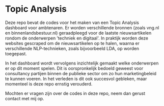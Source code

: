 # Topic Analysis
Deze repo bevat de codes voor het maken van een Topic Analysis dashboard voor ambtenaren. Er worden verschillende bronnen (zoals vng.nl en binnenlandsbestuur.nl) geraadpleegd voor de laatste nieuwsartikelen rondom de onderwerpen 'techniek en digitaal'. In praktijk worden deze websites gescraped om de nieuwsartikelen op te halen, waarna er  verschillende NLP-technieken, zoals bijvoorbeeld LDA, op worden toegepast.

In het dashboard wordt vervolgens inzichtelijk gemaakt welke onderwerpen er op dit moment spelen. Dit is oorspronkelijk bedoeld geweest voor consultancy partijen binnen de publieke sector om zo hun marketingbeleid te kunnen voeren. In het verleden is dit ook succesvol gebleken, maar momenteel is deze repo ernstig verouderd.

Mochten er vragen zijn over de codes in deze repo, neem dan gerust contact met mij op.
 
